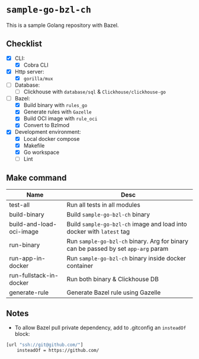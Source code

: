 # `sample-go-bzl-ch`
This is a sample Golang repository with Bazel.

## Checklist
- [x] CLI:
  - [x] Cobra CLI
- [x] Http server:
  - [x] `gorilla/mux`
- [ ] Database:
  - [ ] Clickhouse with `database/sql` & `Clickhouse/clickhouse-go`
- [ ] Bazel:
  - [x] Build binary with `rules_go`
  - [x] Generate rules with `Gazelle`
  - [x] Build OCI image with `rule_oci`
  - [x] Convert to Bzlmod
- [x] Development environment:
  - [x] Local docker compose
  - [x] Makefile
  - [x] Go workspace
  - [ ] Lint

## Make command

| Name                     | Desc                                                                               |
| ------------------------ | ---------------------------------------------------------------------------------- |
| test-all                 | Run all tests in all modules                                                       |
| build-binary             | Build `sample-go-bzl-ch` binary                                                    |
| build-and-load-oci-image | Build `sample-go-bzl-ch` image and load into docker with `latest` tag              |
| run-binary               | Run `sample-go-bzl-ch` binary. Arg for binary can be passed by set `app-arg` param |
| run-app-in-docker        | Run `sample-go-bzl-ch` binary inside docker container                              |
| run-fullstack-in-docker  | Run both binary & Clickhouse DB                                                    |
| generate-rule            | Generate Bazel rule using Gazelle                                                  |

## Notes
- To allow Bazel pull private dependency, add to .gitconfig an `insteadOf` block: 
```bash
[url "ssh://git@github.com/"]
    insteadOf = https://github.com/
```
